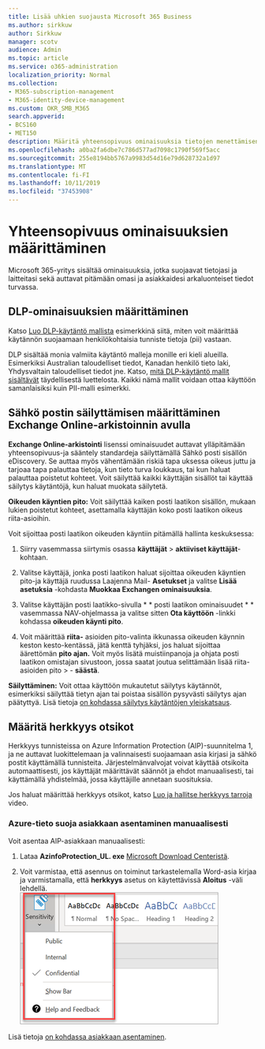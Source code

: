 ```yaml
---
title: Lisää uhkien suojausta Microsoft 365 Business
ms.author: sirkkuw
author: Sirkkuw
manager: scotv
audience: Admin
ms.topic: article
ms.service: o365-administration
localization_priority: Normal
ms.collection:
- M365-subscription-management
- M365-identity-device-management
ms.custom: OKR_SMB_M365
search.appverid:
- BCS160
- MET150
description: Määritä yhteensopivuus ominaisuuksia tietojen menettämisen estämiseksi ja arkaluonteisten tietojen otsikoiksi.
ms.openlocfilehash: a0ba2fa6dbe7c786d577ad7098c1790f569f5acc
ms.sourcegitcommit: 255e8194bb5767a9983d54d16e79d628732a1d97
ms.translationtype: MT
ms.contentlocale: fi-FI
ms.lasthandoff: 10/11/2019
ms.locfileid: "37453908"
---
```

# <a name="set-up-compliance-features"></a>Yhteensopivuus ominaisuuksien määrittäminen

Microsoft 365-yritys sisältää ominaisuuksia, jotka suojaavat tietojasi ja laitteitasi sekä auttavat pitämään omasi ja asiakkaidesi arkaluonteiset tiedot turvassa.

## <a name="set-up-dlp-features"></a>DLP-ominaisuuksien määrittäminen

Katso [Luo DLP-käytäntö mallista](https://support.office.com/article/59414438-99f5-488b-975c-5023f2254369) esimerkkinä siitä, miten voit määrittää käytännön suojaamaan henkilökohtaisia tunniste tietoja (pii) vastaan. 
  
DLP sisältää monia valmiita käytäntö malleja monille eri kieli alueilla. Esimerkiksi Australian taloudelliset tiedot, Kanadan henkilö tieto laki, Yhdysvaltain taloudelliset tiedot jne. Katso, [mitä DLP-käytäntö mallit sisältävät](https://support.office.com/article/c2e588d3-8f4f-4937-a286-8c399f28953a) täydellisestä luettelosta. Kaikki nämä mallit voidaan ottaa käyttöön samanlaisiksi kuin PII-malli esimerkki. 
  
## <a name="set-up-email-retention-with-exchange-online-archiving"></a>Sähkö postin säilyttämisen määrittäminen Exchange Online-arkistoinnin avulla

 **Exchange Online-arkistointi** lisenssi ominaisuudet auttavat ylläpitämään yhteensopivuus-ja sääntely standardeja säilyttämällä Sähkö posti sisällön eDiscovery. Se auttaa myös vähentämään riskiä tapa uksessa oikeus juttu ja tarjoaa tapa palauttaa tietoja, kun tieto turva loukkaus, tai kun haluat palauttaa poistetut kohteet. Voit säilyttää kaikki käyttäjän sisällöt tai käyttää säilytys käytäntöjä, kun haluat muokata säilytetä.
  
**Oikeuden käyntien pito:** Voit säilyttää kaiken posti laatikon sisällön, mukaan lukien poistetut kohteet, asettamalla käyttäjän koko posti laatikon oikeus riita-asioihin. 
    
Voit sijoittaa posti laatikon oikeuden käyntiin pitämällä hallinta keskuksessa:
    
1. Siirry vasemmassa siirtymis osassa **käyttäjät** \> **aktiiviset käyttäjät**-kohtaan.
    
2. Valitse käyttäjä, jonka posti laatikon haluat sijoittaa oikeuden käyntien pito-ja käyttäjä ruudussa Laajenna Mail- **Asetukset** ja valitse **Lisää asetuksia** -kohdasta **Muokkaa Exchangen ominaisuuksia**.
    
3. Valitse käyttäjän posti laatikko-sivulla * * posti laatikon ominaisuudet * * vasemmassa NAV-ohjelmassa ja valitse sitten **Ota käyttöön** -linkki kohdassa **oikeuden käynti pito**.
    
4. Voit määrittää **riita-** asioiden pito-valinta ikkunassa oikeuden käynnin keston kesto-kentässä, jätä kenttä tyhjäksi, jos haluat sijoittaa äärettömän **pito ajan.** Voit myös lisätä muistiinpanoja ja ohjata posti laatikon omistajan sivustoon, jossa saatat joutua selittämään lisää riita-asioiden pito \> - **säästä**.
    
**Säilyttäminen:** Voit ottaa käyttöön mukautetut säilytys käytännöt, esimerkiksi säilyttää tietyn ajan tai poistaa sisällön pysyvästi säilytys ajan päätyttyä. Lisä tietoja [on kohdassa säilytys käytäntöjen yleiskatsaus](https://support.office.com/article/5e377752-700d-4870-9b6d-12bfc12d2423).

## <a name="set-up-sensitivity-labels"></a>Määritä herkkyys otsikot

Herkkyys tunnisteissa on Azure Information Protection (AIP)-suunnitelma 1, ja ne auttavat luokittelemaan ja valinnaisesti suojaamaan asia kirjasi ja sähkö postit käyttämällä tunnisteita. Järjestelmänvalvojat voivat käyttää otsikoita automaattisesti, jos käyttäjät määrittävät säännöt ja ehdot manuaalisesti, tai käyttämällä yhdistelmää, jossa käyttäjille annetaan suosituksia.

Jos haluat määrittää herkkyys otsikot, katso [Luo ja hallitse herkkyys tarroja](https://support.office.com/en-us/article/2fb96b54-7dd2-4f0c-ac8d-170790d4b8b9) video.



### <a name="install-the-azure-information-protection-client-manually"></a>Azure-tieto suoja asiakkaan asentaminen manuaalisesti

Voit asentaa AIP-asiakkaan manuaalisesti:

1. Lataa **AzinfoProtection_UL. exe** [Microsoft Download Centeristä](https://www.microsoft.com/download/details.aspx?id=53018).
 
2. Voit varmistaa, että asennus on toiminut tarkastelemalla Word-asia kirjaa ja varmistamalla, että **herkkyys** asetus on käytettävissä **Aloitus** -väli lehdellä.
<br/>![Word-asia kirjan avattava suojaus-väli lehti.](media/word-sensitivity.png)

Lisä tietoja [on kohdassa asiakkaan asentaminen](https://docs.microsoft.com/azure/information-protection/infoprotect-tutorial-step3).
